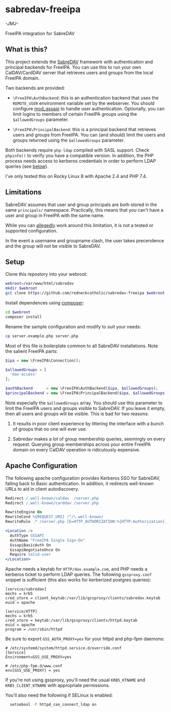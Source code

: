 # sabredav-freeipa

*-JMJ-*

FreeIPA integration for SabreDAV

## What is this?

This project extends the [SabreDAV](https://sabre.io/dav/) framework with
authentication and principal backends for FreeIPA. You can use this to run your
own CalDAV/CardDAV server that retrieves users and groups from the local FreeIPA
domain.

Two backends are provided:

- `\FreeIPA\AuthBackend`: this is an authentication backend that uses the
  `REMOTE_USER` environment variable set by the webserver. You should configure
  [mod\_gssapi](https://github.com/gssapi/mod_auth_gssapi) to handle user authentication.
  Optionally, you can limit logins to members of certain FreeIPA groups using the
  `$allowedGroups` parameter.

- `\FreeIPA\PrincipalBackend`: this is a principal backend that retrieves users and
  groups from FreeIPA. You can (and should) limit the users and groups returned
  using the `$allowedGroups` parameter.

Both backends require `php-ldap` compiled with SASL support. Check `phpinfo()` to
verify you have a compatible version. In addition, the PHP process needs access
to kerberos credentials in order to perform LDAP queries (see [below](#apache-configuration)).

I've only tested this on Rocky Linux 8 with Apache 2.4 and PHP 7.4.

## Limitations

SabreDAV assumes that user and group principals are both stored in the same
`principals/` namespace. Practically, this means that you can't have a user
and group in FreeIPA with the same name.

While you can [allegedly](https://sabre.io/dav/principals/#custom-principal-url-schemes)
work around this limitation, it is not a tested or supported configuration.

In the event a username and groupname clash, the user takes precendence and the
group will not be visible to SabreDAV.

## Setup

Clone this repostory into your webroot:

```bash
webroot=/var/www/html/sabredav
mkdir $webroot
git clone https://github.com/redneckcatholic/sabredav-freeipa $webroot
```

Install dependences using [composer](https://getcomposer.org/):

```bash
cd $webroot
composer install
```

Rename the sample configuration and modify to suit your needs:

```bash
cp server.example.php server.php
```

Most of this file is boilerplate common to all SabreDAV installations. Note the
salient FreeIPA parts:

```php
$ipa = new \FreeIPA\Connection();

$allowedGroups = [
  'dav-access'
];

$authBackend      = new \FreeIPA\AuthBackend($ipa, $allowedGroups);
$principalBackend = new \FreeIPA\PrincipalBackend($ipa, $allowedGroups);
```

Note especially the `$allowedGroups` array. You should use this parameter to limit
the FreeIPA users and groups visible to SabreDAV. If you leave it empty, then all
users and groups will be visible. This is bad for two reasons:

1. It results in poor client experience by littering the interface with a
   bunch of groups that no one will ever use.

2. Sabredav makes a *lot* of group membership queries, seemingly on every
   request. Querying group memberships across your entire FreeIPA domain on
   every CalDAV operation is ridiculously expensive.

## Apache Configuration

The following apache configuration provides Kerberos SSO for SabreDAV, falling
back to Basic authentication. In addition, it redirects well-known URLs to aid
in client autodiscovery.

```apache
Redirect /.well-known/caldav  /server.php
Redirect /.well-known/carddav /server.php

RewriteEngine On
RewriteCond %{REQUEST_URI} !^/\.well-known/
RewriteRule .* /server.php [E=HTTP_AUTHORIZATION:%{HTTP:Authorization},L]

<Location />
  AuthType GSSAPI
  AuthName "FreeIPA Single Sign-On"
  GssapiBasicAuth On
  GssapiNegotiateOnce On
  Require valid-user
</Location>
```

Apache needs a keytab for `HTTP/dav.example.com`, and PHP needs a kerberos ticket
to perform LDAP queries. The following `gssproxy.conf` snippet is sufficient (this
also works for kerberized postgres queries):

```dosini
[service/sabredav]
mechs = krb5
cred_store = client_keytab:/var/lib/gssproxy/clients/sabredav.keytab
euid = apache

[service/HTTP]
mechs = krb5
cred_store = keytab:/var/lib/gssproxy/clients/httpd.keytab
euid = apache
program = /usr/sbin/httpd
```

Be sure to export `GSS_AUTH_PROXY=yes` for your httpd and php-fpm daemons:

```
# /etc/systemd/system/httpd.service.d/override.conf
[Service]
Environment=GSS_USE_PROXY=yes

# /etc/php-fpm.d/www.conf
env[GSS_USE_PROXY] = yes
```

If you're not using gssproxy, you'll need the usual `KRB5_KTNAME` and
`KRB5_CLIENT_KTNAME` with appropriate permissions.

You'll also need the following if SELinux is enabled:

```bash
  setsebool -P httpd_can_connect_ldap on
```
